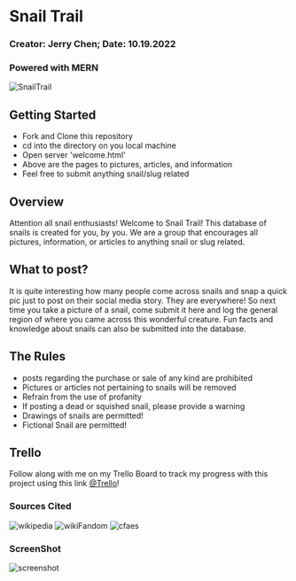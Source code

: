 # Snail Trail

### Creator: Jerry Chen; Date: 10.19.2022

### Powered with MERN

![SnailTrail](http://www.earthlymission.com/wp-content/uploads/2015/07/amazing-snail-photography-vyacheslav-mishchenko_1.jpg)

## Getting Started

- Fork and Clone this repository
- cd into the directory on you local machine
- Open server 'welcome.html'
- Above are the pages to pictures, articles, and information
- Feel free to submit anything snail/slug related

## Overview

Attention all snail enthusiasts! Welcome to Snail Trail! This database of snails is created for you, by you. We are a group that encourages all pictures, information, or articles to anything snail or slug related.

## What to post?

It is quite interesting how many people come across snails and snap a quick pic just to post on their social media story. They are everywhere! So next time you take a picture of a snail, come submit it here and log the general region of where you came across this wonderful creature. Fun facts and knowledge about snails can also be submitted into the database.

## The Rules

- posts regarding the purchase or sale of any kind are prohibited
- Pictures or articles not pertaining to snails will be removed
- Refrain from the use of profanity
- If posting a dead or squished snail, please provide a warning
- Drawings of snails are permitted!
- Fictional Snail are permitted!

## Trello

Follow along with me on my Trello Board to track my progress with this project using this link [@Trello](https://trello.com/b/DPnZRE4E/daily-task-management-template-trello)!

### Sources Cited

![wikipedia](https://en.wikipedia.org/wiki/Deroceras_reticulatum)
![wikiFandom](https://atf.fandom.com/wiki/Snail)
![cfaes](https://cfaes.osu.edu/news/articles/entomologist-offers-guidance-controlling-slugs-in-no-till-soybean-corn-fields)

### ScreenShot

![screenshot](https://postimg.cc/s1jp8mpz)

